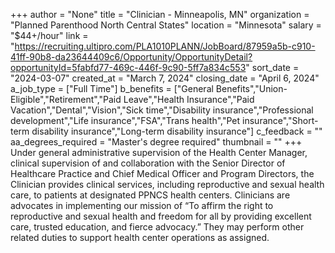 +++
author = "None"
title = "Clinician - Minneapolis, MN"
organization = "Planned Parenthood North Central States"
location = "Minnesota"
salary = "$44+/hour"
link = "https://recruiting.ultipro.com/PLA1010PLANN/JobBoard/87959a5b-c910-41ff-90b8-da23644409c6/Opportunity/OpportunityDetail?opportunityId=5fabfd77-469c-446f-9c90-5ff7a834c553"
sort_date = "2024-03-07"
created_at = "March 7, 2024"
closing_date = "April 6, 2024"
a_job_type = ["Full Time"]
b_benefits = ["General Benefits","Union-Eligible","Retirement","Paid Leave","Health Insurance","Paid Vacation","Dental","Vision","Sick time","Disability insurance","Professional development","Life insurance","FSA","Trans health","Pet insurance","Short-term disability insurance","Long-term disability insurance"]
c_feedback = ""
aa_degrees_required = "Master's degree required"
thumbnail = ""
+++
Under general administrative supervision of the Health Center Manager, clinical supervision of and collaboration with the Senior Director of Healthcare Practice and Chief Medical Officer and Program Directors, the Clinician provides clinical services, including reproductive and sexual health care, to patients at designated PPNCS health centers. Clinicians are advocates in implementing our mission of “To affirm the right to reproductive and sexual health and freedom for all by providing excellent care, trusted education, and fierce advocacy.” They may perform other related duties to support health center operations as assigned.
